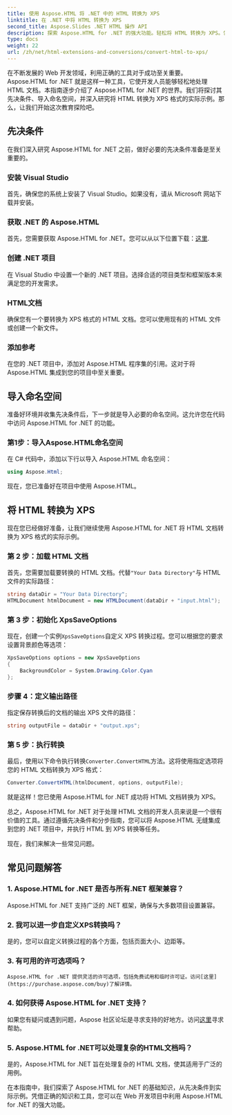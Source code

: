 ```yaml
---
title: 使用 Aspose.HTML 将 .NET 中的 HTML 转换为 XPS
linktitle: 在 .NET 中将 HTML 转换为 XPS
second_title: Aspose.Slides .NET HTML 操作 API
description: 探索 Aspose.HTML for .NET 的强大功能。轻松将 HTML 转换为 XPS。包括先决条件、分步指南和常见问题解答。
type: docs
weight: 22
url: /zh/net/html-extensions-and-conversions/convert-html-to-xps/
---
```


在不断发展的 Web 开发领域，利用正确的工具对于成功至关重要。 Aspose.HTML for .NET 就是这样一种工具，它使开发人员能够轻松地处理 HTML 文档。本指南逐步介绍了 Aspose.HTML for .NET 的世界。我们将探讨其先决条件、导入命名空间，并深入研究将 HTML 转换为 XPS 格式的实际示例。那么，让我们开始这次教育探险吧。

## 先决条件

在我们深入研究 Aspose.HTML for .NET 之前，做好必要的先决条件准备是至关重要的。

### 安装 Visual Studio

首先，确保您的系统上安装了 Visual Studio。如果没有，请从 Microsoft 网站下载并安装。

### 获取 .NET 的 Aspose.HTML

首先，您需要获取 Aspose.HTML for .NET。您可以从以下位置下载：[这里](https://releases.aspose.com/html/net/).

### 创建 .NET 项目

在 Visual Studio 中设置一个新的 .NET 项目。选择合适的项目类型和框架版本来满足您的开发需求。

### HTML文档

确保您有一个要转换为 XPS 格式的 HTML 文档。您可以使用现有的 HTML 文件或创建一个新文件。

### 添加参考

在您的 .NET 项目中，添加对 Aspose.HTML 程序集的引用。这对于将 Aspose.HTML 集成到您的项目中至关重要。

## 导入命名空间

准备好环境并收集先决条件后，下一步就是导入必要的命名空间。这允许您在代码中访问 Aspose.HTML for .NET 的功能。

### 第1步：导入Aspose.HTML命名空间

在 C# 代码中，添加以下行以导入 Aspose.HTML 命名空间：

```csharp
using Aspose.Html;
```

现在，您已准备好在项目中使用 Aspose.HTML。

## 将 HTML 转换为 XPS

现在您已经做好准备，让我们继续使用 Aspose.HTML for .NET 将 HTML 文档转换为 XPS 格式的实际示例。

### 第 2 步：加载 HTML 文档

首先，您需要加载要转换的 HTML 文档。代替`"Your Data Directory"`与 HTML 文件的实际路径：

```csharp
string dataDir = "Your Data Directory";
HTMLDocument htmlDocument = new HTMLDocument(dataDir + "input.html");
```

### 第 3 步：初始化 XpsSaveOptions

现在，创建一个实例`XpsSaveOptions`自定义 XPS 转换过程。您可以根据您的要求设置背景颜色等选项：

```csharp
XpsSaveOptions options = new XpsSaveOptions
{
    BackgroundColor = System.Drawing.Color.Cyan
};
```

### 步骤 4：定义输出路径

指定保存转换后的文档的输出 XPS 文件的路径：

```csharp
string outputFile = dataDir + "output.xps";
```

### 第 5 步：执行转换

最后，使用以下命令执行转换`Converter.ConvertHTML`方法。这将使用指定选项将您的 HTML 文档转换为 XPS 格式：

```csharp
Converter.ConvertHTML(htmlDocument, options, outputFile);
```

就是这样！您已使用 Aspose.HTML for .NET 成功将 HTML 文档转换为 XPS。

总之，Aspose.HTML for .NET 对于处理 HTML 文档的开发人员来说是一个很有价值的工具。通过遵循先决条件和分步指南，您可以将 Aspose.HTML 无缝集成到您的 .NET 项目中，并执行 HTML 到 XPS 转换等任务。

现在，我们来解决一些常见问题。

## 常见问题解答

### 1. Aspose.HTML for .NET 是否与所有.NET 框架兼容？
   Aspose.HTML for .NET 支持广泛的 .NET 框架，确保与大多数项目设置兼容。

### 2. 我可以进一步自定义XPS转换吗？
   是的，您可以自定义转换过程的各个方面，包括页面大小、边距等。

### 3. 有可用的许可选项吗？
    Aspose.HTML for .NET 提供灵活的许可选项，包括免费试用和临时许可证。访问[这里](https://purchase.aspose.com/buy)了解详情。

### 4. 如何获得 Aspose.HTML for .NET 支持？
   如果您有疑问或遇到问题，Aspose 社区论坛是寻求支持的好地方。访问[这里](https://forum.aspose.com/)寻求帮助。

### 5. Aspose.HTML for .NET可以处理复杂的HTML文档吗？
   是的，Aspose.HTML for .NET 旨在处理复杂的 HTML 文档，使其适用于广泛的用例。

在本指南中，我们探索了 Aspose.HTML for .NET 的基础知识，从先决条件到实际示例。凭借正确的知识和工具，您可以在 Web 开发项目中利用 Aspose.HTML for .NET 的强大功能。